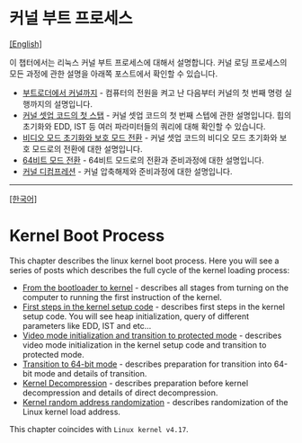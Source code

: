 # 커널 부트 프로세스
[[English]](README.md#kernel-boot-process)

이 챕터에서는 리눅스 커널 부트 프로세스에 대해서 설명합니다. 커널 로딩 프로세스의 모든
과정에 관한 설명을 아래쪽 포스트에서 확인할 수 있습니다.

* [부트로더에서 커널까지](linux-bootstrap-1.md) - 컴퓨터의 전원을 켜고 난 다음부터 커널의 첫 번째 명령 실행까지의 설명입니다.
* [커널 셋업 코드의 첫 스탭](linux-bootstrap-2.md) - 커널 셋업 코드의 첫 번째 스텝에 관한 설명입니다. 힙의 초기화와 EDD, IST 등 여러 파라미터들의 쿼리에 대해 확인할 수 있습니다.
* [비디오 모드 초기화와 보호 모드 전환](linux-bootstrap-3.md) - 커널 셋업 코드의 비디오 모드 초기화와 보호 모드로의 전환에 대한 설명입니다.
* [64비트 모드 전환](linux-bootstrap-4.md) - 64비트 모드로의 전환과 준비과정에 대한 설명입니다.
* [커널 디컴프레션](linux-bootstrap-5.md) - 커널 압축해제와 준비과정에 대한 설명입니다.

--------------------------------------------------------------------------------

[[한국어]](README.md#커널-부트-프로세스)

# Kernel Boot Process

This chapter describes the linux kernel boot process. Here you will see a series of posts which describes the full cycle of the kernel loading process:

* [From the bootloader to kernel](linux-bootstrap-1.md) - describes all stages from turning on the computer to running the first instruction of the kernel.
* [First steps in the kernel setup code](linux-bootstrap-2.md) - describes first steps in the kernel setup code. You will see heap initialization, query of different parameters like EDD, IST and etc...
* [Video mode initialization and transition to protected mode](linux-bootstrap-3.md) - describes video mode initialization in the kernel setup code and transition to protected mode.
* [Transition to 64-bit mode](linux-bootstrap-4.md) - describes preparation for transition into 64-bit mode and details of transition.
* [Kernel Decompression](linux-bootstrap-5.md) - describes preparation before kernel decompression and details of direct decompression.
* [Kernel random address randomization](linux-bootstrap-6.md) - describes randomization of the Linux kernel load address.

This chapter coincides with `Linux kernel v4.17`.
